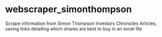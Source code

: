 # webscraper_simonthompson
 Scrape information from Simon Thompson Investors Chronicles Articles, saving links detailing which shares are best to buy in an excel file
